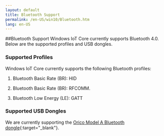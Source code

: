 ```yaml
---
layout: default
title: Bluetooth Support
permalink: /en-US/win10/Bluetooth.htm
lang: en-US
---
```


##Bluetooth Support
Windows IoT Core currently supports Bluetooth 4.0. Below are the supported profiles and USB dongles.

### Supported Profiles
Windows IoT Core currently supports the following Bluetooth profiles:

1.  Bluetooth Basic Rate (BR): HID

2.  Bluetooth Basic Rate (BR): RFCOMM.

3.  Bluetooth Low Energy (LE): GATT

### Supported USB Dongles
We are currently supporting the <a name="Bluetooth_Dongle"></a>[Orico Model A Bluetooth dongle](http://www.amazon.com/ORICO-BTA-403-Bluetooth-Adapter-Compatible/dp/B00ESBRTMO/ref=sr_1_7?ie=UTF8&qid=1436917745&sr=8-7&keywords=bluetooth+4.0+orico){:target="_blank"}.